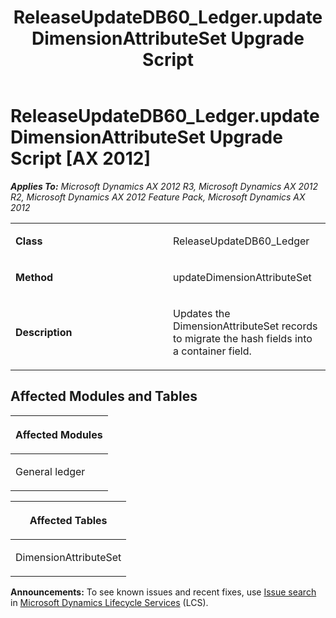 ﻿---
title: ReleaseUpdateDB60_Ledger.updateDimensionAttributeSet Upgrade Script
TOCTitle: ReleaseUpdateDB60_Ledger.updateDimensionAttributeSet Upgrade Script
ms:assetid: b3dd7a05-39af-7ff5-2ad8-35086058dc47
ms:mtpsurl: https://msdn.microsoft.com/en-us/library/JJ736957(v=AX.60)
ms:contentKeyID: 49710641
ms.date: 05/18/2015
mtps_version: v=AX.60
---

# ReleaseUpdateDB60\_Ledger.updateDimensionAttributeSet Upgrade Script [AX 2012]


_**Applies To:** Microsoft Dynamics AX 2012 R3, Microsoft Dynamics AX 2012 R2, Microsoft Dynamics AX 2012 Feature Pack, Microsoft Dynamics AX 2012_

<table>
<colgroup>
<col style="width: 50%" />
<col style="width: 50%" />
</colgroup>
<tbody>
<tr class="odd">
<td><p><strong>Class</strong></p></td>
<td><p>ReleaseUpdateDB60_Ledger</p></td>
</tr>
<tr class="even">
<td><p><strong>Method</strong></p></td>
<td><p>updateDimensionAttributeSet</p></td>
</tr>
<tr class="odd">
<td><p><strong>Description</strong></p></td>
<td><p>Updates the DimensionAttributeSet records to migrate the hash fields into a container field.</p></td>
</tr>
</tbody>
</table>


## Affected Modules and Tables

<table>
<colgroup>
<col style="width: 100%" />
</colgroup>
<thead>
<tr class="header">
<th><p>Affected Modules</p></th>
</tr>
</thead>
<tbody>
<tr class="odd">
<td><p>General ledger</p></td>
</tr>
</tbody>
</table>


<table>
<colgroup>
<col style="width: 100%" />
</colgroup>
<thead>
<tr class="header">
<th><p>Affected Tables</p></th>
</tr>
</thead>
<tbody>
<tr class="odd">
<td><p>DimensionAttributeSet</p></td>
</tr>
</tbody>
</table>

  
**Announcements:** To see known issues and recent fixes, use [Issue search](http://go.microsoft.com/fwlink/?linkid=389258) in [Microsoft Dynamics Lifecycle Services](http://go.microsoft.com/fwlink/?linkid=306505) (LCS).

